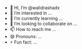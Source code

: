 - 👋 Hi, I’m @walidrashadx
- 👀 I’m interested in ...
- 🌱 I’m currently learning ...
- 💞️ I’m looking to collaborate on ...
- 📫 How to reach me ...
- 😄 Pronouns: ...
- ⚡ Fun fact: ...

<!---
walidrashadx/walidrashadx is a ✨ special ✨ repository because its `README.md` (this file) appears on your GitHub profile.
You can click the Preview link to take a look at your changes.
--->
